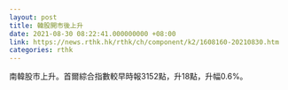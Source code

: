 ```yaml
---
layout: post
title: 韓股開市後上升
date: 2021-08-30 08:22:41.000000000 +08:00
link: https://news.rthk.hk/rthk/ch/component/k2/1608160-20210830.htm
categories: rthk
---
```


南韓股市上升。首爾綜合指數較早時報3152點，升18點，升幅0.6%。
